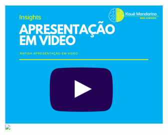 <a href="https://youtu.be/t89BJofxfYk" target="_blank"><img src="https://github.com/kauebr/Insights/blob/main/Setor%20Sider%C3%BArgico%20Nacional/Arquivos/Imagens/Apresenta%C3%A7%C3%A3o%20em%20video.png?raw=true"  width="600"></a>
<a href="https://www.flipbookpdf.net/web/site/347151ada819bf656db175292c86a045561df869202210.pdf.html"><img src="https://i.ibb.co/7pj7tvZ/Apresenta-o-escrita-1.png" width="600"></a>


